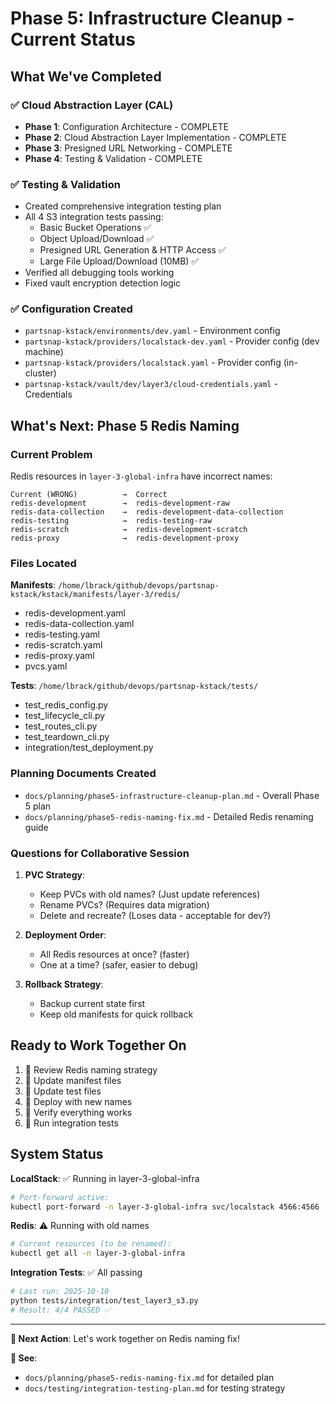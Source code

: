 # Phase 5: Infrastructure Cleanup - Current Status

## What We've Completed

### ✅ Cloud Abstraction Layer (CAL)

- **Phase 1**: Configuration Architecture - COMPLETE
- **Phase 2**: Cloud Abstraction Layer Implementation - COMPLETE
- **Phase 3**: Presigned URL Networking - COMPLETE
- **Phase 4**: Testing & Validation - COMPLETE

### ✅ Testing & Validation

- Created comprehensive integration testing plan
- All 4 S3 integration tests passing:
  - Basic Bucket Operations ✅
  - Object Upload/Download ✅
  - Presigned URL Generation & HTTP Access ✅
  - Large File Upload/Download (10MB) ✅
- Verified all debugging tools working
- Fixed vault encryption detection logic

### ✅ Configuration Created

- `partsnap-kstack/environments/dev.yaml` - Environment config
- `partsnap-kstack/providers/localstack-dev.yaml` - Provider config (dev machine)
- `partsnap-kstack/providers/localstack.yaml` - Provider config (in-cluster)
- `partsnap-kstack/vault/dev/layer3/cloud-credentials.yaml` - Credentials

## What's Next: Phase 5 Redis Naming

### Current Problem

Redis resources in `layer-3-global-infra` have incorrect names:

```
Current (WRONG)          →  Correct
redis-development        →  redis-development-raw
redis-data-collection    →  redis-development-data-collection
redis-testing            →  redis-testing-raw
redis-scratch            →  redis-development-scratch
redis-proxy              →  redis-development-proxy
```

### Files Located

**Manifests**: `/home/lbrack/github/devops/partsnap-kstack/kstack/manifests/layer-3/redis/`

- redis-development.yaml
- redis-data-collection.yaml
- redis-testing.yaml
- redis-scratch.yaml
- redis-proxy.yaml
- pvcs.yaml

**Tests**: `/home/lbrack/github/devops/partsnap-kstack/tests/`

- test_redis_config.py
- test_lifecycle_cli.py
- test_routes_cli.py
- test_teardown_cli.py
- integration/test_deployment.py

### Planning Documents Created

- `docs/planning/phase5-infrastructure-cleanup-plan.md` - Overall Phase 5 plan
- `docs/planning/phase5-redis-naming-fix.md` - Detailed Redis renaming guide

### Questions for Collaborative Session

1. **PVC Strategy**:

   - Keep PVCs with old names? (Just update references)
   - Rename PVCs? (Requires data migration)
   - Delete and recreate? (Loses data - acceptable for dev?)

2. **Deployment Order**:

   - All Redis resources at once? (faster)
   - One at a time? (safer, easier to debug)

3. **Rollback Strategy**:
   - Backup current state first
   - Keep old manifests for quick rollback

## Ready to Work Together On

1. 🤝 Review Redis naming strategy
2. 🤝 Update manifest files
3. 🤝 Update test files
4. 🤝 Deploy with new names
5. 🤝 Verify everything works
6. 🤝 Run integration tests

## System Status

**LocalStack**: ✅ Running in layer-3-global-infra

```bash
# Port-forward active:
kubectl port-forward -n layer-3-global-infra svc/localstack 4566:4566
```

**Redis**: ⚠️ Running with old names

```bash
# Current resources (to be renamed):
kubectl get all -n layer-3-global-infra
```

**Integration Tests**: ✅ All passing

```bash
# Last run: 2025-10-10
python tests/integration/test_layer3_s3.py
# Result: 4/4 PASSED ✅
```

---

**🎯 Next Action**: Let's work together on Redis naming fix!

**📝 See**:

- `docs/planning/phase5-redis-naming-fix.md` for detailed plan
- `docs/testing/integration-testing-plan.md` for testing strategy
